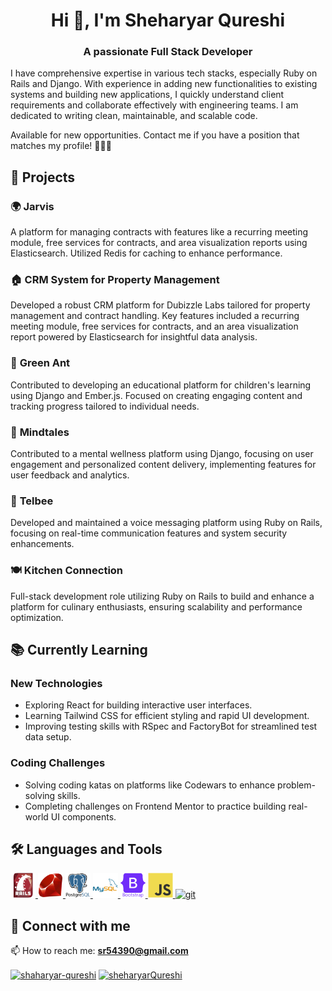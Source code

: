<h1 align="center">Hi 👋, I'm Sheharyar Qureshi</h1>
<h3 align="center">A passionate Full Stack Developer</h3>

<p>I have comprehensive expertise in various tech stacks, especially Ruby on Rails and Django. With experience in adding new functionalities to existing systems and building new applications, I quickly understand client requirements and collaborate effectively with engineering teams. I am dedicated to writing clean, maintainable, and scalable code.</p>
<p>Available for new opportunities. Contact me if you have a position that matches my profile! 👨🏻‍💻</p>

## 🚀 Projects

### 🌍 **Jarvis**
A platform for managing contracts with features like a recurring meeting module, free services for contracts, and area visualization reports using Elasticsearch. Utilized Redis for caching to enhance performance.

### 🏠 **CRM System for Property Management**
Developed a robust CRM platform for Dubizzle Labs tailored for property management and contract handling. Key features included a recurring meeting module, free services for contracts, and an area visualization report powered by Elasticsearch for insightful data analysis.

### 🌱 **Green Ant**
Contributed to developing an educational platform for children's learning using Django and Ember.js. Focused on creating engaging content and tracking progress tailored to individual needs.

### 🧠 **Mindtales**
Contributed to a mental wellness platform using Django, focusing on user engagement and personalized content delivery, implementing features for user feedback and analytics.

### 🎤 **Telbee**
Developed and maintained a voice messaging platform using Ruby on Rails, focusing on real-time communication features and system security enhancements.

### 🍽️ **Kitchen Connection**
Full-stack development role utilizing Ruby on Rails to build and enhance a platform for culinary enthusiasts, ensuring scalability and performance optimization.

## 📚 Currently Learning

### New Technologies
- Exploring React for building interactive user interfaces.
- Learning Tailwind CSS for efficient styling and rapid UI development.
- Improving testing skills with RSpec and FactoryBot for streamlined test data setup.

### Coding Challenges
- Solving coding katas on platforms like Codewars to enhance problem-solving skills.
- Completing challenges on Frontend Mentor to practice building real-world UI components.

## 🛠️ Languages and Tools

<p align="left"> 
<a href="https://rubyonrails.org" target="_blank" rel="noreferrer"> <img src="https://raw.githubusercontent.com/devicons/devicon/master/icons/rails/rails-original-wordmark.svg" alt="rails" width="40" height="40"/> </a>
<a href="https://www.ruby-lang.org/en/" target="_blank" rel="noreferrer"> <img src="https://raw.githubusercontent.com/devicons/devicon/master/icons/ruby/ruby-original.svg" alt="ruby" width="40" height="40"/> </a>
<a href="https://www.postgresql.org" target="_blank" rel="noreferrer"> <img src="https://raw.githubusercontent.com/devicons/devicon/master/icons/postgresql/postgresql-original-wordmark.svg" alt="postgresql" width="40" height="40"/> </a>
<a href="https://www.mysql.com/" target="_blank" rel="noreferrer"> <img src="https://raw.githubusercontent.com/devicons/devicon/master/icons/mysql/mysql-original-wordmark.svg" alt="mysql" width="40" height="40"/> </a>
<a href="https://getbootstrap.com" target="_blank" rel="noreferrer"> <img src="https://raw.githubusercontent.com/devicons/devicon/master/icons/bootstrap/bootstrap-plain-wordmark.svg" alt="bootstrap" width="40" height="40"/> </a>
<a href="https://developer.mozilla.org/en-US/docs/Web/JavaScript" target="_blank" rel="noreferrer"> <img src="https://raw.githubusercontent.com/devicons/devicon/master/icons/javascript/javascript-original.svg" alt="javascript" width="40" height="40"/> </a>
<a href="https://git-scm.com/" target="_blank" rel="noreferrer"> <img src="https://www.vectorlogo.zone/logos/git-scm/git-scm-icon.svg" alt="git" width="40" height="40"/> </a>
</p>

## 🔗 Connect with me

📫 How to reach me: **sr54390@gmail.com**

<p align="left">
<a href="https://linkedin.com/in/shaharyar-qureshi-0499a5142" target="blank"><img align="center" src="https://raw.githubusercontent.com/rahuldkjain/github-profile-readme-generator/master/src/images/icons/Social/linked-in-alt.svg" alt="shaharyar-qureshi" height="30" width="40" /></a>
<a href="https://github.com/sheharyarQureshi" target="blank"><img align="center" src="https://raw.githubusercontent.com/rahuldkjain/github-profile-readme-generator/master/src/images/icons/Social/github.svg" alt="sheharyarQureshi" height="30" width="40" /></a>
</p>

